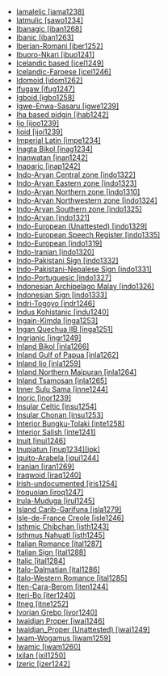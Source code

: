 - [Iamalelic [iama1238]](tree/aust1307/nucl1752/mala1545/cent2237/east2712/ocea1241/west2818/papu1253/nucl1744/nort2848/bwai1241/iama1238/iama1238.ini)
- [Iatmulic [sawo1234]](tree/nduu1242/nucl1642/sawo1235/sawo1234/sawo1234.ini)
- [Ibanagic [iban1268]](tree/aust1307/nucl1752/mala1545/nort3238/caga1241/iban1268/iban1268.ini)
- [Ibanic [iban1263]](tree/aust1307/nucl1752/mala1545/mala1536/nort3170/mala1538/nucl1733/iban1263/iban1263.ini)
- [Iberian-Romani [iber1252]](tree/mixe1287/iber1252/iber1252.ini)
- [Ibuoro-Nkari [ibuo1241]](tree/atla1278/volt1241/benu1247/delt1251/obol1242/cent2253/ibuo1241/ibuo1241.ini)
- [Icelandic based [icel1249]](tree/pidg1258/icel1249/icel1249.ini)
- [Icelandic-Faroese [icel1246]](tree/indo1319/germ1287/nort3152/nort3160/west2805/icel1246/icel1246.ini)
- [Idomoid [idom1262]](tree/atla1278/volt1241/benu1247/idom1262/idom1262.ini)
- [Ifugaw [ifug1247]](tree/aust1307/nucl1752/mala1545/nort3238/meso1254/sout3211/cent2296/nort3240/nucl1754/ifug1247/ifug1247.ini)
- [Igboid [igbo1258]](tree/atla1278/volt1241/benu1247/igbo1258/igbo1258.ini)
- [Igwe-Enwa-Sasaru [igwe1239]](tree/atla1278/volt1241/benu1247/akpe1249/edoi1239/nort3182/unun9932/igwe1239/igwe1239.ini)
- [Iha based pidgin [ihab1242]](tree/pidg1258/ihab1242/ihab1242.ini)
- [Ijo [ijoo1239]](tree/ijoi1239/ijoo1239/ijoo1239.ini)
- [Ijoid [ijoi1239]](tree/ijoi1239/ijoi1239.ini)
- [Imperial Latin [impe1234]](tree/indo1319/ital1284/lati1262/lati1263/impe1234/impe1234.ini)
- [Inagta Bikol [inag1234]](tree/aust1307/nucl1752/mala1545/grea1284/cent2246/biko1240/inag1234/inag1234.ini)
- [Inanwatan [inan1242]](tree/inan1242/inan1242.ini)
- [Inaparic [inap1242]](tree/araw1281/sout3131/puru1265/inap1242/inap1242.ini)
- [Indo-Aryan Central zone [indo1322]](tree/indo1319/indo1320/indo1321/indo1322/indo1322.ini)
- [Indo-Aryan Eastern zone [indo1323]](tree/indo1319/indo1320/indo1321/indo1323/indo1323.ini)
- [Indo-Aryan Northern zone [indo1310]](tree/indo1319/indo1320/indo1321/indo1310/indo1310.ini)
- [Indo-Aryan Northwestern zone [indo1324]](tree/indo1319/indo1320/indo1321/indo1324/indo1324.ini)
- [Indo-Aryan Southern zone [indo1325]](tree/indo1319/indo1320/indo1321/indo1325/indo1325.ini)
- [Indo-Aryan [indo1321]](tree/indo1319/indo1320/indo1321/indo1321.ini)
- [Indo-European (Unattested) [indo1329]](tree/unat1236/indo1329/indo1329.ini)
- [Indo-European Speech Register [indo1335]](tree/spee1234/indo1335/indo1335.ini)
- [Indo-European [indo1319]](tree/indo1319/indo1319.ini)
- [Indo-Iranian [indo1320]](tree/indo1319/indo1320/indo1320.ini)
- [Indo-Pakistani Sign [indo1332]](tree/sign1238/deaf1237/indo1331/indo1332/indo1332.ini)
- [Indo-Pakistani-Nepalese Sign [indo1331]](tree/sign1238/deaf1237/indo1331/indo1331.ini)
- [Indo-Portuguesic [indo1327]](tree/indo1319/ital1284/lati1262/lati1263/impe1234/roma1334/ital1285/west2813/shif1234/sout3183/west2838/gali1263/macr1272/indo1327/indo1327.ini)
- [Indonesian Archipelago Malay [indo1326]](tree/aust1307/nucl1752/mala1545/mala1536/nort3170/mala1538/nucl1733/indo1326/indo1326.ini)
- [Indonesian Sign [indo1333]](tree/sign1238/deaf1237/lsfi1234/asli1244/mala1548/indo1333/indo1333.ini)
- [Indri-Togoyo [indr1246]](tree/atla1278/volt1241/nort3149/came1255/uban1244/sere1265/sere1262/sere1266/indr1246/indr1246.ini)
- [Indus Kohistanic [indu1240]](tree/indo1319/indo1320/indo1321/indo1324/kohi1251/indu1240/indu1240.ini)
- [Ingain-Kimda [inga1253]](tree/nucl1710/jeee1236/jeme1246/inga1253/inga1253.ini)
- [Ingan Quechua IIB [inga1251]](tree/quec1387/quec1388/quec1384/colo1257/inga1251/inga1251.ini)
- [Ingrianic [ingr1249]](tree/ural1272/finn1317/ingr1249/ingr1249.ini)
- [Inland Bikol [inla1266]](tree/aust1307/nucl1752/mala1545/grea1284/cent2246/biko1240/inla1266/inla1266.ini)
- [Inland Gulf of Papua [inla1262]](tree/anim1240/inla1262/inla1262.ini)
- [Inland Ijo [inla1259]](tree/ijoi1239/ijoo1239/west2446/inla1259/inla1259.ini)
- [Inland Northern Maipuran [inla1264]](tree/araw1281/nort2990/inla1264/inla1264.ini)
- [Inland Tsamosan [inla1265]](tree/sali1255/tsam1241/inla1265/inla1265.ini)
- [Inner Sulu Sama [inne1244]](tree/aust1307/nucl1752/mala1545/grea1283/sama1302/sulu1242/inne1244/inne1244.ini)
- [Inoric [inor1239]](tree/afro1255/semi1276/west2786/ethi1244/sout3078/oute1258/ttgr1237/inor1239/inor1239.ini)
- [Insular Celtic [insu1254]](tree/indo1319/celt1248/nucl1715/tgbc1234/insu1254/insu1254.ini)
- [Insular Chonan [insu1253]](tree/chon1288/insu1253/insu1253.ini)
- [Interior Bungku-Tolaki [inte1258]](tree/aust1307/nucl1752/mala1545/cele1242/east2488/sout2928/bung1268/west2566/inte1258/inte1258.ini)
- [Interior Salish [inte1241]](tree/sali1255/inte1241/inte1241.ini)
- [Inuit [inui1246]](tree/eski1264/eski1265/inui1246/inui1246.ini)
- [Inupiatun [inup1234][ipk]](tree/eski1264/eski1265/inui1246/inup1234/inup1234.ini)
- [Iquito-Arabela [iqui1244]](tree/zapa1251/iqui1244/iqui1244.ini)
- [Iranian [iran1269]](tree/indo1319/indo1320/iran1269/iran1269.ini)
- [Iraqwoid [iraq1240]](tree/afro1255/cush1243/sout3054/west2720/nort3164/iraq1240/iraq1240.ini)
- [Irish-undocumented [iris1254]](tree/mixe1287/iris1254/iris1254.ini)
- [Iroquoian [iroq1247]](tree/iroq1247/iroq1247.ini)
- [Irula-Muduga [irul1245]](tree/drav1251/sout3133/sout3138/tami1291/tami1292/tami1293/tami1294/irul1245/irul1245.ini)
- [Island Carib-Garifuna [isla1279]](tree/araw1281/nort2990/cari1281/isla1279/isla1279.ini)
- [Isle-de-France Creole [isle1246]](tree/indo1319/ital1284/lati1262/lati1263/impe1234/roma1334/ital1285/west2813/shif1234/nort3208/gall1280/oila1234/cent2283/macr1273/isle1246/isle1246.ini)
- [Isthmic Chibchan [isth1243]](tree/chib1249/core1252/isth1243/isth1243.ini)
- [Isthmus Nahuatl [isth1245]](tree/utoa1244/sout3136/cora1261/azte1234/east2720/isth1245/isth1245.ini)
- [Italian Romance [ital1287]](tree/indo1319/ital1284/lati1262/lati1263/impe1234/roma1334/ital1285/ital1286/ital1287/ital1287.ini)
- [Italian Sign [ital1288]](tree/sign1238/deaf1237/lsfi1234/ital1288/ital1288.ini)
- [Italic [ital1284]](tree/indo1319/ital1284/ital1284.ini)
- [Italo-Dalmatian [ital1286]](tree/indo1319/ital1284/lati1262/lati1263/impe1234/roma1334/ital1285/ital1286/ital1286.ini)
- [Italo-Western Romance [ital1285]](tree/indo1319/ital1284/lati1262/lati1263/impe1234/roma1334/ital1285/ital1285.ini)
- [Iten-Cara-Berom [iten1244]](tree/atla1278/volt1241/benu1247/benu1248/bero1241/iten1244/iten1244.ini)
- [Iteri-Bo [iter1240]](tree/left1242/nucl1244/iter1240/iter1240.ini)
- [Itneg [itne1252]](tree/aust1307/nucl1752/mala1545/nort3238/meso1254/sout3211/cent2296/nort3240/kali1310/itne1252/itne1252.ini)
- [Ivorian Grebo [ivor1240]](tree/atla1278/volt1241/krua1234/west2485/greb1257/ivor1240/ivor1240.ini)
- [Iwaidjan Proper [iwai1246]](tree/iwai1246/iwai1246.ini)
- [Iwaidjan_Proper (Unattested) [iwai1249]](tree/unat1236/iwai1249/iwai1249.ini)
- [Iwam-Wogamus [iwam1259]](tree/sepi1257/iwam1259/iwam1259.ini)
- [Iwamic [iwam1260]](tree/sepi1257/iwam1259/iwam1260/iwam1260.ini)
- [Ixilan [ixil1250]](tree/maya1287/core1254/quic1274/grea1277/ixil1250/ixil1250.ini)
- [Izeric [izer1242]](tree/atla1278/volt1241/benu1247/benu1248/benu1249/sout3163/izer1242/izer1242.ini)

